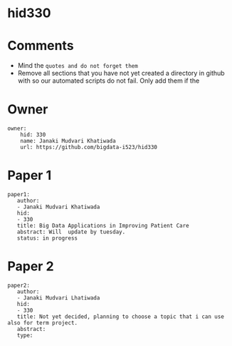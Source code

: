 # hid330
# Comments

* Mind the ```quotes and do not forget them```
* Remove all sections that you have not yet created a directory in github with so our automated scripts do not fail. Only add them if the 

# Owner

```
owner: 
    hid: 330
    name: Janaki Mudvari Khatiwada
    url: https://github.com/bigdata-i523/hid330
```

# Paper 1

```
paper1: 
   author: 
   - Janaki Mudvari Khatiwada
   hid:
   - 330
   title: Big Data Applications in Improving Patient Care
   abstract: Will  update by tuesday.
   status: in progress
```
   
# Paper 2

```
paper2: 
   author: 
   - Janaki Mudvari Lhatiwada
   hid:
   - 330
   title: Not yet decided, planning to choose a topic that i can use also for term project.
   abstract: 
   type: 
```


   
